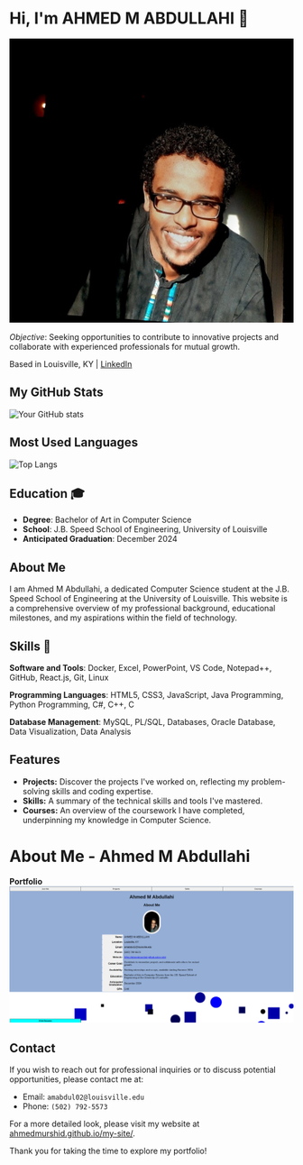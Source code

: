 # Hi, I'm AHMED M ABDULLAHI 👋

![AHMED](src/images/me.jpeg)

*Objective*: Seeking opportunities to contribute to innovative projects and collaborate with experienced professionals for mutual growth.

Based in Louisville, KY | [LinkedIn](https://www.linkedin.com/in/ahmed001a/)

## My GitHub Stats

![Your GitHub stats](https://github-readme-stats.vercel.app/api?username=AhmedMurshid&show_icons=true)

## Most Used Languages

![Top Langs](https://github-readme-stats.vercel.app/api/top-langs/?username=AhmedMurshid&layout=compact)

## Education 🎓

- **Degree**: Bachelor of Art in Computer Science
- **School**: J.B. Speed School of Engineering, University of Louisville
- **Anticipated Graduation**: December 2024

## About Me

I am Ahmed M Abdullahi, a dedicated Computer Science student at the J.B. Speed School of Engineering at the University of Louisville. This website is a comprehensive overview of my professional background, educational milestones, and my aspirations within the field of technology.


## Skills 💼

**Software and Tools**: Docker, Excel, PowerPoint, VS Code, Notepad++, GitHub, React.js, Git, Linux

**Programming Languages**: HTML5, CSS3, JavaScript, Java Programming, Python Programming, C#, C++, C

**Database Management**: MySQL, PL/SQL, Databases, Oracle Database, Data Visualization, Data Analysis

## Features

- **Projects:** Discover the projects I've worked on, reflecting my problem-solving skills and coding expertise.
- **Skills:** A summary of the technical skills and tools I've mastered.
- **Courses:** An overview of the coursework I have completed, underpinning my knowledge in Computer Science.

# About Me - Ahmed M Abdullahi
**Portfolio**
![Alt text](just-me2.png ) 

## Contact

If you wish to reach out for professional inquiries or to discuss potential opportunities, please contact me at:

- Email: `amabdul02@louisville.edu`
- Phone: `(502) 792-5573`

For a more detailed look, please visit my website at [ahmedmurshid.github.io/my-site/](https://ahmedmurshid.github.io/my-site/).

Thank you for taking the time to explore my portfolio!
